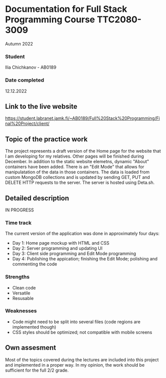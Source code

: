 # Documentation for Full Stack Programming Course TTC2080-3009
Autumn 2022
### Student
Ilia Chichkanov - AB0189
### Date completed
12.12.2022
## Link to the live website
https://student.labranet.jamk.fi/~AB0189/Full%20Stack%20Programming/Final%20Project/client/
## Topic of the practice work
The project represents a draft version of the Home page for the website that I am developing for my relatives.
Other pages will be finished during December. In addition to the static website elemetns, dynamic "About" containers
have been added. There is an "Edit Mode" that allows for manipulatation of the data in those containers. The data is loaded from custom MongoDB collections and is updated by sending GET, PUT and DELETE HTTP requests to the server. The server is hosted using Deta.sh.
## Detailed description
IN PROGRESS
### Time track
The current version of the application was done in approximately four days:
- Day 1: Home page mockup with HTML and CSS
- Day 2: Server programming and updating UI
- Day 3: Client side programming and Edit Mode programming
- Day 4: Publishing the appication; finishing the Edit Mode; polishing and commenting the code
### Strengths
- Clean code
- Versatile
- Resusable
### Weaknesses
- Code might need to be split into several files (code regions are implemented though)
- CSS styles should be optimized; not compatible with mobile screens
## Own assesment
Most of the topics covered during the lectures are included into this project and implemented in a proper way.
In my opinion, the work should be sufficient for the full 2/2 grade.
